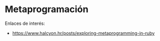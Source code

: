 

# Metaprogramación

Enlaces de interés:
* https://www.halcyon.hr/posts/exploring-metaprogramming-in-ruby
